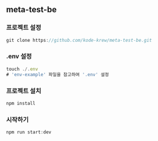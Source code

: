 ## meta-test-be  

### 프로젝트 설정
```js
git clone https://github.com/kode-krew/meta-test-be.git

```

### .env 설정
```js
touch ./.env
# 'env-example' 파일을 참고하여 '.env' 설정
```

### 프로젝트 설치
```js
npm install

```

### 시작하기
```js
npm run start:dev

```